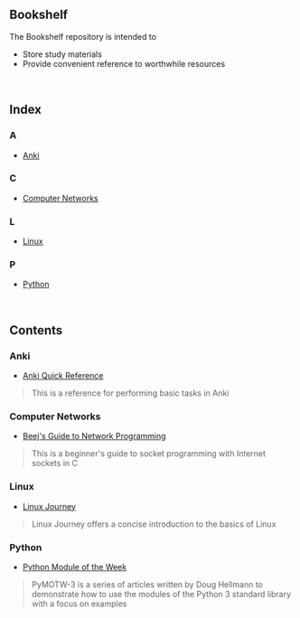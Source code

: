 ## Bookshelf
The Bookshelf repository is intended to
- Store study materials
- Provide convenient reference to worthwhile resources

<br/>
  
## Index
### A
- [Anki](#Anki)
### C
- [Computer Networks](#Computer-Networks)
### L
- [Linux](#Linux)
### P
- [Python](#Python)
  
<br/>
  
## Contents
### Anki
- [Anki Quick Reference](https://github.com/ColeBeck/Bookshelf/blob/main/resources/anki_quick_ref.md)
> This is a reference for performing basic tasks in Anki
### Computer Networks
- [Beej's Guide to Network Programming](https://beej.us/guide/bgnet/html/)
> This is a beginner's guide to socket programming with Internet sockets in C
### Linux
- [Linux Journey](https://linuxjourney.com/)
> Linux Journey offers a concise introduction to the basics of Linux
### Python
- [Python Module of the Week](https://pymotw.com/3/)
> PyMOTW-3 is a series of articles written by Doug Hellmann to demonstrate how to use the modules of the Python 3 standard library with a focus on examples

